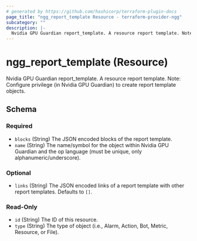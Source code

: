 ```yaml
---
# generated by https://github.com/hashicorp/terraform-plugin-docs
page_title: "ngg_report_template Resource - terraform-provider-ngg"
subcategory: ""
description: |-
  Nvidia GPU Guardian report_template. A resource report template. Note: Configure privilege (in Nvidia GPU Guardian) to create report template objects.
---
```


# ngg_report_template (Resource)

Nvidia GPU Guardian report_template. A resource report template. Note: Configure privilege (in Nvidia GPU Guardian) to create report template objects.



<!-- schema generated by tfplugindocs -->
## Schema

### Required

- `blocks` (String) The JSON encoded blocks of the report template.
- `name` (String) The name/symbol for the object within Nvidia GPU Guardian and the op language (must be unique, only alphanumeric/underscore).

### Optional

- `links` (String) The JSON encoded links of a report template with other report templates. Defaults to `[]`.

### Read-Only

- `id` (String) The ID of this resource.
- `type` (String) The type of object (i.e., Alarm, Action, Bot, Metric, Resource, or File).
